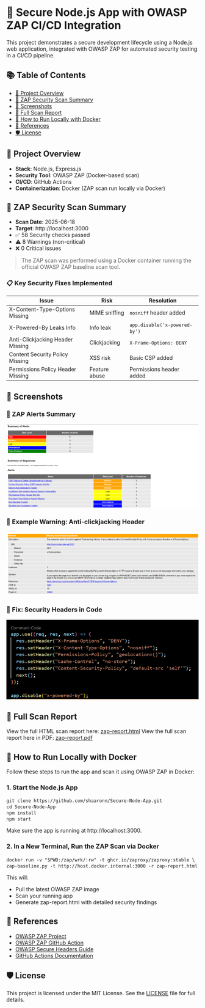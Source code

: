 # 🔐 Secure Node.js App with OWASP ZAP CI/CD Integration

This project demonstrates a secure development lifecycle using a Node.js web application, integrated with OWASP ZAP for automated security testing in a CI/CD pipeline.

## 📚 Table of Contents
- [🚀 Project Overview](#-project-overview)
- [🧪 ZAP Security Scan Summary](#-zap-security-scan-summary)
- [📂 Screenshots](#-screenshots)
- [📄 Full Scan Report](#-full-scan-report)
- [📌 How to Run Locally with Docker](#-how-to-run-locally-with-docker)
- [📘 References](#-references)
- [🛡️ License](#-license)


## 🚀 Project Overview

- **Stack**: Node.js, Express.js  
- **Security Tool**: OWASP ZAP (Docker-based scan)  
- **CI/CD**: GitHub Actions  
- **Containerization**: Docker (ZAP scan run locally via Docker)


## 🧪 ZAP Security Scan Summary

- **Scan Date**: 2025-06-18  
- **Target**: http://localhost:3000  
- ✅ 58 Security checks passed  
- ⚠️ 8 Warnings (non-critical)  
- ❌ 0 Critical issues

> The ZAP scan was performed using a Docker container running the official OWASP ZAP baseline scan tool.

### 📋 Key Security Fixes Implemented

| Issue                             | Risk          | Resolution |
|----------------------------------|---------------|------------|
| X-Content-Type-Options Missing   | MIME sniffing | `nosniff` header added |
| X-Powered-By Leaks Info          | Info leak     | `app.disable('x-powered-by')` |
| Anti-Clickjacking Header Missing | Clickjacking  | `X-Frame-Options: DENY` |
| Content Security Policy Missing  | XSS risk      | Basic CSP added |
| Permissions Policy Header Missing| Feature abuse | Permissions header added |


## 📂 Screenshots

### 🔸 ZAP Alerts Summary
![ZAP Alerts](screenshots/alerts.png)

### 🔸 Example Warning: Anti-clickjacking Header
![Clickjacking Warning](screenshots/anti-clickjacking-header.png)

### 🔸 Fix: Security Headers in Code
![Header Fixes](screenshots/header-fixes.png)


## 📄 Full Scan Report

View the full HTML scan report here: [zap-report.html](./zap-report.html)
View the full scan report here in PDF: [zap-report.pdf](./zap-report.pdf)


## 📌 How to Run Locally with Docker

Follow these steps to run the app and scan it using OWASP ZAP in Docker:

### 1. Start the Node.js App

    git clone https://github.com/shaaronn/Secure-Node-App.git
    cd Secure-Node-App
    npm install
    npm start

Make sure the app is running at http://localhost:3000.

### 2. In a New Terminal, Run the ZAP Scan via Docker

    docker run -v "$PWD:/zap/wrk/:rw" -t ghcr.io/zaproxy/zaproxy:stable \
    zap-baseline.py -t http://host.docker.internal:3000 -r zap-report.html

This will:

- Pull the latest OWASP ZAP image
- Scan your running app
- Generate zap-report.html with detailed security findings

## 📘 References
- [OWASP ZAP Project](https://www.zaproxy.org/)
- [OWASP ZAP GitHub Action](https://github.com/zaproxy/action-baseline)
- [OWASP Secure Headers Guide](https://owasp.org/www-project-secure-headers/)
- [GitHub Actions Documentation](https://docs.github.com/en/actions)

## 🛡️ License

This project is licensed under the MIT License. See the [LICENSE](./LICENSE) file for full details.


